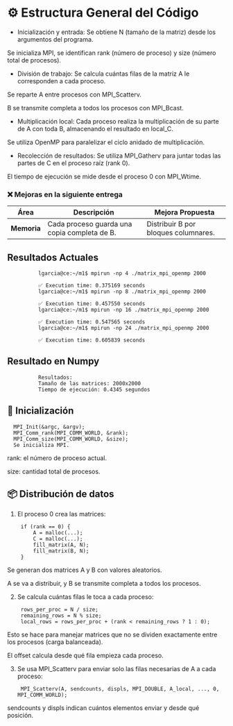 # ⚙️ Estructura General del Código
- Inicialización y entrada:
Se obtiene N (tamaño de la matriz) desde los argumentos del programa.

Se inicializa MPI, se identifican rank (número de proceso) y size (número total de procesos).

- División de trabajo:
Se calcula cuántas filas de la matriz A le corresponden a cada proceso.

Se reparte A entre procesos con MPI_Scatterv.

B se transmite completa a todos los procesos con MPI_Bcast.

- Multiplicación local: 
Cada proceso realiza la multiplicación de su parte de A con toda B, almacenando el resultado en local_C.

Se utiliza OpenMP para paralelizar el ciclo anidado de multiplicación.

- Recolección de resultados:
Se utiliza MPI_Gatherv para juntar todas las partes de C en el proceso raíz (rank 0).

El tiempo de ejecución se mide desde el proceso 0 con MPI_Wtime.


### ❌ Mejoras en la siguiente entrega

| Área         | Descripción                                              | Mejora Propuesta                                                            |
|--------------|----------------------------------------------------------|-----------------------------------------------------------------------------|
| **Memoria**      | Cada proceso guarda una copia completa de B.             | Distribuir B por bloques columnares.                                       |

## Resultados Actuales

              lgarcia@ce:~/m1$ mpirun -np 4 ./matrix_mpi_openmp 2000
              
              ✅ Execution time: 0.375169 seconds
              lgarcia@ce:~/m1$ mpirun -np 8 ./matrix_mpi_openmp 2000
              
              ✅ Execution time: 0.457550 seconds
              lgarcia@ce:~/m1$ mpirun -np 16 ./matrix_mpi_openmp 2000
              
              ✅ Execution time: 0.547565 seconds
              lgarcia@ce:~/m1$ mpirun -np 24 ./matrix_mpi_openmp 2000
              
              ✅ Execution time: 0.605839 seconds

## Resultado en Numpy

              Resultados:
              Tamaño de las matrices: 2000x2000
              Tiempo de ejecución: 0.4345 segundos


## 🧠 Inicialización

      MPI_Init(&argc, &argv);
      MPI_Comm_rank(MPI_COMM_WORLD, &rank);
      MPI_Comm_size(MPI_COMM_WORLD, &size);
      Se inicializa MPI.

rank: el número de proceso actual.

size: cantidad total de procesos.

## 📦 Distribución de datos
1. El proceso 0 crea las matrices:

        if (rank == 0) {
            A = malloc(...);
            C = malloc(...);
            fill_matrix(A, N);
            fill_matrix(B, N);
        }
   
Se generan dos matrices A y B con valores aleatorios.

A se va a distribuir, y B se transmite completa a todos los procesos.

2. Se calcula cuántas filas le toca a cada proceso:

        rows_per_proc = N / size;
        remaining_rows = N % size;
        local_rows = rows_per_proc + (rank < remaining_rows ? 1 : 0);
   
Esto se hace para manejar matrices que no se dividen exactamente entre los procesos (carga balanceada).

El offset calcula desde qué fila empieza cada proceso.

3. Se usa MPI_Scatterv para enviar solo las filas necesarias de A a cada proceso:

        MPI_Scatterv(A, sendcounts, displs, MPI_DOUBLE, A_local, ..., 0, MPI_COMM_WORLD);

sendcounts y displs indican cuántos elementos enviar y desde qué posición.


